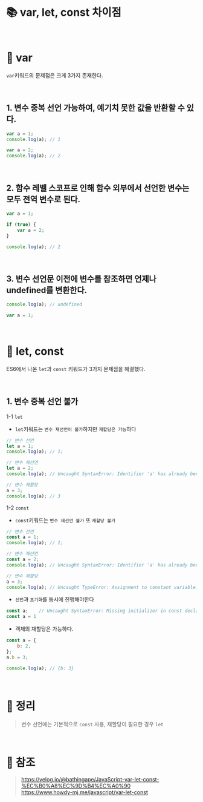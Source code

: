# 📚 var, let, const 차이점

<br/>

# 📕 var

`var`키워드의 문제점은 크게 3가지 존재한다.

<br/>

## 1. 변수 중복 선언 가능하여, 예기치 못한 값을 반환할 수 있다.

```js
var a = 1;
console.log(a); // 1

var a = 2;
console.log(a); // 2
```

<br/>

## 2. 함수 레벨 스코프로 인해 함수 외부에서 선언한 변수는 모두 전역 변수로 된다.

```js
var a = 1;

if (true) {
    var a = 2;
}

console.log(a); // 2
```

<br/>

## 3. 변수 선언문 이전에 변수를 참조하면 언제나 undefined를 변환한다.

```js
console.log(a); // undefined

var a = 1;
```

<br/>

# 📕 let, const

ES6에서 나온 `let`과 `const` 키워드가 3가지 문제점을 해결했다.

<br/>

## 1. 변수 중복 선언 불가

1-1 `let`

-   `let`키워드는 `변수 재선언이 불가`하지만 `재할당은 가능`하다

```js
// 변수 선언
let a = 1;
console.log(a); // 1;

// 변수 재선언
let a = 2;
console.log(a); // Uncaught SyntaxError: Identifier 'a' has already been declared

// 변수 재할당
a = 3;
console.log(a); // 3
```

1-2 `const`

-   `const`키워드는 `변수 재선언 불가` 또 `재할당 불가`

```js
// 변수 선언
const a = 1;
console.log(a); // 1;

// 변수 재선언
const a = 2;
console.log(a); // Uncaught SyntaxError: Identifier 'a' has already been declared

// 변수 재할당
a = 3;
console.log(a); // Uncaught TypeError: Assignment to constant variable.
```

-   `선언`과 `초기화`를 동시에 진행해야한다

```js
const a;    // Uncaught SyntaxError: Missing initializer in const declaration
const a = 1
```

-   객체의 재할당은 가능하다.

```js
const a = {
    b: 2,
};
a.b = 3;

console.log(a); // {b: 3}
```

<br/>

# 📕 정리

> 변수 선언에는 기본적으로 `const` 사용, 재할당이 필요한 경우 `let`

<br/>

# 📕 참조

> https://velog.io/@bathingape/JavaScript-var-let-const-%EC%B0%A8%EC%9D%B4%EC%A0%90  
> https://www.howdy-mj.me/javascript/var-let-const
